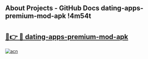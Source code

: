 ## About Projects - GitHub Docs dating-apps-premium-mod-apk !4m54t

# <h2><a href="https://andorid.site?title=dating-apps-premium-mod-apk&ref=19M">🔗👉 🔴 dating-apps-premium-mod-apk</a></h2>

[![acn](https://github.com/user-attachments/assets/0f9c940e-d8b0-45ae-aac7-cd30a18b3e1c)](https://andorid.site?title=dating-apps-premium-mod-apk&ref=19M)
